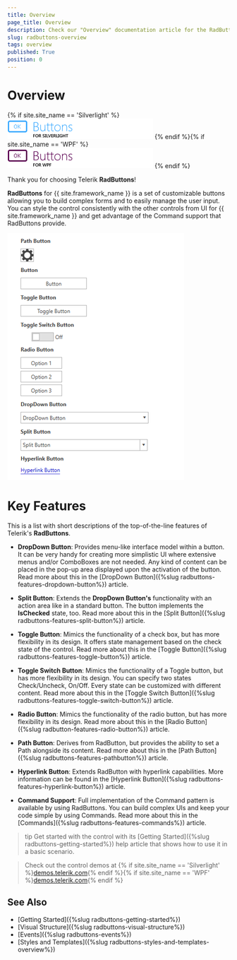 ```yaml
---
title: Overview
page_title: Overview
description: Check our "Overview" documentation article for the RadButtons WPF control.
slug: radbuttons-overview
tags: overview
published: True
position: 0
---
```


# Overview

{% if site.site_name == 'Silverlight' %}
![Buttons SL Icon](images/Buttons_SL_Icon.png)
{% endif %}{% if site.site_name == 'WPF' %}
![Buttons WPF Icon](images/Buttons_WPF_Icon.png)
{% endif %}

Thank you for choosing Telerik __RadButtons__!

__RadButtons__ for {{ site.framework_name }} is a set of customizable buttons allowing you to build complex forms and to easily manage the user input.  You can style the control consistently with the other controls from UI for {{ site.framework_name }} and get advantage of the Command support that RadButtons provide.

![](images/ButtonsOverview_02.png)

# Key Features

This is a list with short descriptions of the top-of-the-line features of Telerik's __RadButtons__.

* __DropDown Button__: Provides menu-like interface model within a button. It can be very handy for creating more simplistic UI where extensive menus and/or ComboBoxes are not needed. Any kind of content can be placed in the pop-up area displayed upon the activation of the button. Read more about this in the [DropDown Button]({%slug radbuttons-features-dropdown-button%}) article.

* __Split Button__: Extends the __DropDown Button's__ functionality with an action area like in a standard button. The button implements the __IsChecked__ state, too. Read more about this in the [Split Button]({%slug radbuttons-features-split-button%}) article.

* __Toggle Button__: Mimics the functionality of a check box, but has more flexibility in its design. It offers state management based on the check state of the control. Read more about this in the [Toggle Button]({%slug radbuttons-features-toggle-button%}) article.

* __Toggle Switch Button__: Mimics the functionality of a Toggle button, but has more flexibility in its design. You can specify two states Check/Uncheck, On/Off. Every state can be customized with different content. Read more about this in the [Toggle Switch Button]({%slug radbuttons-features-toggle-switch-button%}) article.

* __Radio Button__: Mimics the functionality of the radio button, but has more flexibility in its design. Read more about this in the [Radio Button]({%slug radbutton-features-radio-button%}) article.

* __Path Button__: Derives from RadButton, but provides the ability to set a Path alongside its content. Read more about this in the [Path Button]({%slug radbuttons-features-pathbutton%}) article.

* __Hyperlink Button__: Extends RadButton with hyperlink capabilities. More information can be found in the [Hyperlink Button]({%slug radbuttons-features-hyperlink-button%}) article.

* __Command Support__: Full implementation of the Command pattern is available by using RadButtons. You can build complex UIs and keep your code simple by using Commands. Read more about this in the [Commands]({%slug radbuttons-features-commands%}) article.

>tip Get started with the control with its [Getting Started]({%slug radbuttons-getting-started%}) help article that shows how to use it in a basic scenario.

> Check out the control demos at {% if site.site_name == 'Silverlight' %}[demos.telerik.com](https://demos.telerik.com/silverlight/#Buttons/FirstLook){% endif %}{% if site.site_name == 'WPF' %}[demos.telerik.com](https://demos.telerik.com/wpf/){% endif %}

## See Also
 * [Getting Started]({%slug radbuttons-getting-started%})
 * [Visual Structure]({%slug radbuttons-visual-structure%})
 * [Events]({%slug radbuttons-events%})
 * [Styles and Templates]({%slug radbuttons-styles-and-templates-overview%})